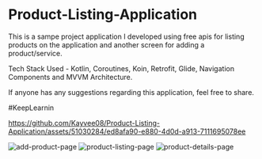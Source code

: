 # Product-Listing-Application
This is a sampe project application I developed using free apis for listing products on the application and another screen for adding a 
product/service.

Tech Stack Used - Kotlin, Coroutines, Koin, Retrofit, Glide, Navigation Components and MVVM Architecture.

If anyone has any suggestions regarding this application, feel free to share.


#KeepLearnin

https://github.com/Kayvee08/Product-Listing-Application/assets/51030284/ed8afa90-e880-4d0d-a913-7111695078ee

![add-product-page](https://github.com/Kayvee08/Product-Listing-Application/assets/51030284/62409e28-6ad3-465b-b829-8f4f33e37096)
![product-listing-page](https://github.com/Kayvee08/Product-Listing-Application/assets/51030284/f19897be-927b-49e0-aced-17bfff4182ed)
![product-details-page](https://github.com/Kayvee08/Product-Listing-Application/assets/51030284/66da3389-14f8-4bbf-86a2-8ef6a15c13e1)
